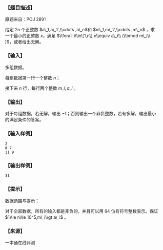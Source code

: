 ### 【题目描述】

原题来自：POJ 2891

给定 $2n$ 个正整数 $a\_1,a\_2,\\cdots ,a\_n$和 $m\_1,m\_2,\\cdots ,m\_n$ ，求一个最小的正整数 $x$，满足 $\\forall i\\in\[1,n\],x\\equiv a\_i\\ (\\bmod m\_i\\ )$，或者给出无解。

### 【输入】

多组数据。

每组数据第一行一个整数 $n$；

接下来 $n$ 行，每行两个整数 $m\_i,a\_i$ 。

### 【输出】

对于每组数据，若无解，输出 $-1$；否则输出一个非负整数，若有多解，输出最小的满足条件的答案。

### 【输入样例】

```
2
8 7
11 9
```

### 【输出样例】

```
31
```

### 【提示】

数据范围与提示：

对于全部数据，所有的输入都是非负的，并且可以用 $64$ 位有符号整数表示。保证 $1\\le n\\le 10^5,m\_i\\gt a\_i$ 。


 ### 【来源】

 一本通在线评测 